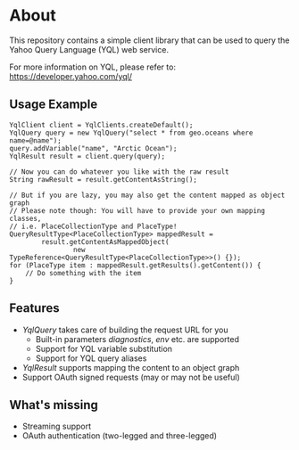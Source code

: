 About
=====

This repository contains a simple client library that can be used to query the Yahoo Query Language (YQL) web service.

For more information on YQL, please refer to: https://developer.yahoo.com/yql/

Usage Example
-------------

```
YqlClient client = YqlClients.createDefault();
YqlQuery query = new YqlQuery("select * from geo.oceans where name=@name");
query.addVariable("name", "Arctic Ocean");
YqlResult result = client.query(query);

// Now you can do whatever you like with the raw result
String rawResult = result.getContentAsString();

// But if you are lazy, you may also get the content mapped as object graph
// Please note though: You will have to provide your own mapping classes, 
// i.e. PlaceCollectionType and PlaceType!
QueryResultType<PlaceCollectionType> mappedResult = 
		result.getContentAsMappedObject(
				new TypeReference<QueryResultType<PlaceCollectionType>>() {});
for (PlaceType item : mappedResult.getResults().getContent()) {
	// Do something with the item
}
```

Features
--------
- *YqlQuery* takes care of building the request URL for you
    - Built-in parameters *diagnostics*, *env* etc. are supported
    - Support for YQL variable substitution
    - Support for YQL query aliases
- *YqlResult* supports mapping the content to an object graph
- Support OAuth signed requests (may or may not be useful)

What's missing
--------------
- Streaming support
- OAuth authentication (two-legged and three-legged)

